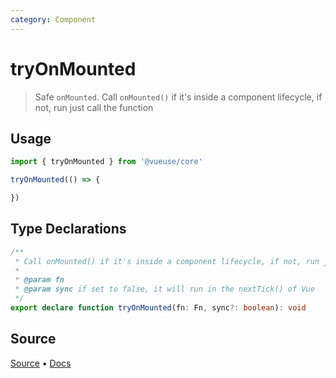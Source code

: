 ```yaml
---
category: Component
---
```


# tryOnMounted

> Safe `onMounted`. Call `onMounted()` if it's inside a component lifecycle, if not, run just call the function

## Usage

```js
import { tryOnMounted } from '@vueuse/core'

tryOnMounted(() => {

})
```


<!--FOOTER_STARTS-->
## Type Declarations

```typescript
/**
 * Call onMounted() if it's inside a component lifecycle, if not, run just call the function
 *
 * @param fn
 * @param sync if set to false, it will run in the nextTick() of Vue
 */
export declare function tryOnMounted(fn: Fn, sync?: boolean): void
```

## Source

[Source](https://github.com/vueuse/vueuse/blob/master/packages/shared/tryOnMounted/index.ts) • [Docs](https://github.com/vueuse/vueuse/blob/master/packages/shared/tryOnMounted/index.md)


<!--FOOTER_ENDS-->